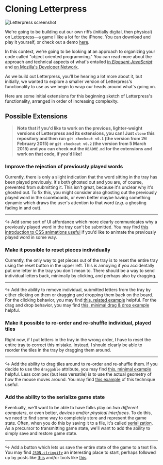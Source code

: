 # Cloning Letterpress

![Letterpress screenshot](http://www.wired.com/images_blogs/gamelife/2012/11/letterpress.png)

We're going to be building out our own riffs (initially digital, then physical) on [Letterpress](http://www.atebits.com/letterpress/)—a game I like a lot for the iPhone.  You can download and play it yourself, or check out a demo [here](https://www.youtube.com/watch?v=eCe_LdqAVTM).

In this context, we're going to be looking at an approach to organizing your code called "object oriented programming."  You can read more about the approach and technical aspects of what's entailed [in _Eloquent JavaScript_](http://eloquentjavascript.net/1st_edition/chapter3.html) and [on Mozilla's Developer Network](https://developer.mozilla.org/en-US/docs/Web/JavaScript/Introduction_to_Object-Oriented_JavaScript).

As we build out Letterpress, you'll be hearing a lot more about it, but initially, we wanted to explore a smaller version of Letterpress's functionality to use as we begin to wrap our heads around what's going on.

Here are some initial extensions for this beginning sketch of Letterpress's functionality, arranged in order of increasing complexity.

## Possible Extensions

> **Note that if you'd like to work on the previous, lighter-weight versions of Letterpress and its extensions, you can!  Just `clone` this repository and then run `git checkout v0.1` (the version from 26 February 2015) or `git checkout v0.2` (the version from 5 March 2015) and you can check out the `README.md` for the extensions and work on that code, if you'd like!**

### Improve the rejection of previously played words

Currently, there is only a slight indication that the word sitting in the tray has been played previously.  It's both ghosted out and you are, of course, prevented from submitting it.  This isn't great, because it's unclear why it's ghosted out.  To fix this, you might consider also ghosting out the previously played word in the scoreboards, or even better maybe having something dynamic which draws the user's attention to that word (_e.g._ a ghosting fading in and out).

---

&#8618; Add some sort of UI affordance which more clearly communicates why a previously played word in the tray can't be submitted.  You may find [this introduction to CSS animations useful](https://developer.mozilla.org/en-US/docs/Web/Guide/CSS/Using_CSS_animations) if you'd like to animate the previously played word in some way.


### Make it possible to reset pieces individually

Currently, the only way to get pieces out of the tray is to reset the entire tray using the reset button in the upper left.  This is annoying if you accidentally put one letter in the tray you don't mean to.  There should be a way to send individual letters back, minimally by clicking, and perhaps also by dragging.

---

&#8618; Add the ability to remove individual, submitted letters from the tray by either clicking on them or dragging and dropping them back on the board.  For the clicking behavior, you may find [this, related example](https://gist.github.com/aresnick/f08279e380a06020c9b3#file-return-when-you-click-me-html) helpful.  For the drag and drop behavior, you may find [this, minimal drag & drop example](https://gist.github.com/aresnick/f08279e380a06020c9b3#file-drag-drop-html) helpful.


### Make it possible to re-order and re-shuffle individual, played tiles

Right now, if I put letters in the tray in the wrong order, I have to reset the entire tray to correct this mistake.  Instead, I should clearly be able to reorder the tiles in the tray by dragging them around.

---

&#8618; Add the ability to drag tiles around to re-order and re-shuffle them.  If you decide to use the `draggable` attribute, you may find [this, minimal example](https://gist.github.com/aresnick/f08279e380a06020c9b3#file-drag-drop-html) helpful.  Less comlpex (but less versatile) is to use the actual geometry of how the mouse moves around.  You may find [this example](https://gist.github.com/aresnick/f08279e380a06020c9b3#file-drag-to-reorder-html) of this technique useful.


### Add the ability to the serialize game state

Eventually, we'll want to be able to have folks play on _two different computers_, or even better, _devices and/or physical interfaces_.  To do this, we need to find some way to completely store and represent the game state.  Often, when you do this by saving it to a file, it's called [serialization](https://en.wikipedia.org/wiki/Serialization).  As a precursor to transmitting game state, we'll want to add the ability to simply save and restore game state.

---

&#8618; Add a button which lets us save the entire state of the game to a text file.  You may find [`JSON.stringify`](https://developer.mozilla.org/en-US/docs/Web/JavaScript/Reference/Global_Objects/JSON/stringify) an interesting place to start, perhaps followed up by posts like [this](https://stackoverflow.com/questions/3608545/how-to-serialize-deserialize-javascript-objects) and/or tools like [this](https://github.com/skeeto/resurrect-js).